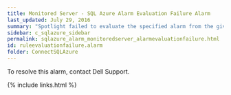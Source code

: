 ```yaml
---
title: ﻿Monitored Server - SQL Azure Alarm Evaluation Failure Alarm
last_updated: July 29, 2016
summary: "Spotlight failed to evaluate the specified alarm from the given collection."
sidebar: c_sqlazure_sidebar
permalink: sqlazure_alarm_monitoredserver_alarmevaluationfailure.html
id: ruleevaluationfailure.alarm
folder: ConnectSQLAzure
---
```




To resolve this alarm, contact Dell Support.

{% include links.html %}
